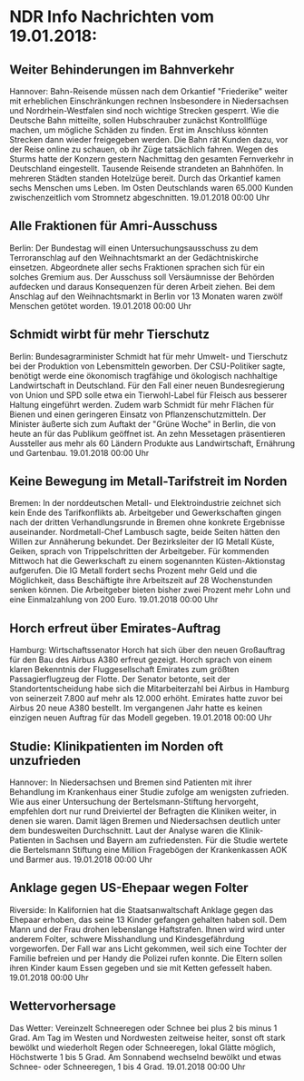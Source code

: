 # NDR Info Nachrichten vom 19.01.2018:


## Weiter Behinderungen im Bahnverkehr
Hannover: Bahn-Reisende müssen nach dem Orkantief "Friederike" weiter mit erheblichen Einschränkungen rechnen Insbesondere in Niedersachsen und Nordrhein-Westfalen sind noch wichtige Strecken gesperrt. Wie die Deutsche Bahn mitteilte, sollen Hubschrauber zunächst Kontrollflüge machen, um mögliche Schäden zu finden. Erst im Anschluss könnten Strecken dann wieder freigegeben werden. Die Bahn rät Kunden dazu, vor der Reise online zu schauen, ob ihr Züge tatsächlich fahren. Wegen des Sturms hatte der Konzern gestern Nachmittag den gesamten Fernverkehr in Deutschland eingestellt. Tausende Reisende strandeten an Bahnhöfen. In mehreren Städten standen Hotelzüge bereit. Durch das Orkantief kamen sechs Menschen ums Leben. Im Osten Deutschlands waren 65.000 Kunden zwischenzeitlich vom Stromnetz abgeschnitten. 19.01.2018 00:00 Uhr 

## Alle Fraktionen für Amri-Ausschuss
Berlin: Der Bundestag will einen Untersuchungsausschuss zu dem Terroranschlag auf den Weihnachtsmarkt an der Gedächtniskirche einsetzen. Abgeordnete aller sechs Fraktionen sprachen sich für ein solches Gremium aus. Der Ausschuss soll Versäumnisse der Behörden aufdecken und daraus Konsequenzen für deren Arbeit ziehen. Bei dem Anschlag auf den Weihnachtsmarkt in Berlin vor 13 Monaten waren zwölf Menschen getötet worden. 19.01.2018 00:00 Uhr 

## Schmidt wirbt für mehr Tierschutz
Berlin: Bundesagrarminister Schmidt hat für mehr Umwelt- und Tierschutz bei der Produktion von Lebensmitteln geworben. Der CSU-Politiker sagte, benötigt werde eine ökonomisch tragfähige und ökologisch nachhaltige Landwirtschaft in Deutschland. Für den Fall einer neuen Bundesregierung von Union und SPD solle etwa ein Tierwohl-Label für Fleisch aus besserer Haltung eingeführt werden. Zudem warb Schmidt für mehr Flächen für Bienen und einen geringeren Einsatz von Pflanzenschutzmitteln. Der Minister äußerte sich zum Auftakt der "Grüne Woche" in Berlin, die von heute an für das Publikum geöffnet ist. An zehn Messetagen präsentieren Aussteller aus mehr als 60 Ländern Produkte aus Landwirtschaft, Ernährung und Gartenbau. 19.01.2018 00:00 Uhr 

## Keine Bewegung im Metall-Tarifstreit im Norden
Bremen: In der norddeutschen Metall- und Elektroindustrie zeichnet sich kein Ende des Tarifkonflikts ab. Arbeitgeber und Gewerkschaften gingen nach der dritten Verhandlungsrunde in Bremen ohne konkrete Ergebnisse auseinander. Nordmetall-Chef Lambusch sagte, beide Seiten hätten den Willen zur Annäherung bekundet. Der Bezirksleiter der IG Metall Küste, Geiken, sprach von Trippelschritten der Arbeitgeber. Für kommenden Mittwoch hat die Gewerkschaft zu einem sogenannten Küsten-Aktionstag aufgerufen. Die IG Metall fordert sechs Prozent mehr Geld und die Möglichkeit, dass Beschäftigte ihre Arbeitszeit auf 28 Wochenstunden senken können. Die Arbeitgeber bieten bisher zwei Prozent mehr Lohn und eine Einmalzahlung von 200 Euro. 19.01.2018 00:00 Uhr 

## Horch erfreut über Emirates-Auftrag
Hamburg: Wirtschaftssenator Horch hat sich über den neuen Großauftrag für den Bau des Airbus A380 erfreut gezeigt. Horch sprach von einem klaren Bekenntnis der Fluggesellschaft Emirates zum größten Passagierflugzeug der Flotte. Der Senator betonte, seit der Standortentscheidung habe sich die Mitarbeiterzahl bei Airbus in Hamburg von seinerzeit 7.800 auf mehr als 12.000 erhöht. Emirates hatte zuvor bei Airbus 20 neue A380 bestellt. Im vergangenen Jahr hatte es keinen einzigen neuen Auftrag für das Modell gegeben. 19.01.2018 00:00 Uhr 

## Studie: Klinikpatienten im Norden oft unzufrieden
Hannover: In Niedersachsen und Bremen sind Patienten mit ihrer Behandlung im Krankenhaus einer Studie zufolge am wenigsten zufrieden. Wie aus einer Untersuchung der Bertelsmann-Stiftung hervorgeht, empfehlen dort nur rund Dreiviertel der Befragten die Kliniken weiter, in denen sie waren. Damit lägen Bremen und Niedersachsen deutlich unter dem bundesweiten Durchschnitt. Laut der Analyse waren die Klinik-Patienten in Sachsen und Bayern am zufriedensten. Für die Studie wertete die Bertelsmann Stiftung eine Million Fragebögen der Krankenkassen AOK und Barmer aus. 19.01.2018 00:00 Uhr 

## Anklage gegen US-Ehepaar wegen Folter
Riverside: In Kalifornien hat die Staatsanwaltschaft Anklage gegen das Ehepaar erhoben, das seine 13 Kinder gefangen gehalten haben soll. Dem Mann und der Frau drohen lebenslange Haftstrafen. Ihnen wird wird unter anderem Folter, schwere Misshandlung und Kindesgefährdung vorgeworfen. Der Fall war ans Licht gekommen, weil sich eine Tochter der Familie befreien und per Handy die Polizei rufen konnte. Die Eltern sollen ihren Kinder kaum Essen gegeben und sie mit Ketten gefesselt haben. 19.01.2018 00:00 Uhr 

## Wettervorhersage
Das Wetter: Vereinzelt Schneeregen oder Schnee bei plus 2 bis minus 1 Grad. Am Tag im Westen und Nordwesten zeitweise heiter, sonst oft stark bewölkt und wiederholt Regen oder Schneeregen, lokal Glätte möglich, Höchstwerte 1 bis 5 Grad. Am Sonnabend wechselnd bewölkt und etwas Schnee- oder Schneeregen, 1 bis 4 Grad. 19.01.2018 00:00 Uhr 
